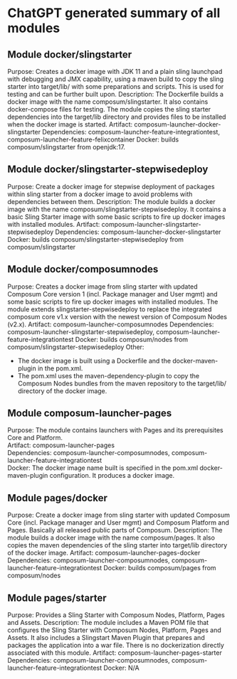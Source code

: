 # ChatGPT generated summary of all modules

## Module docker/slingstarter
Purpose: Creates a docker image with JDK 11 and a plain sling launchpad with debugging and JMX capability, using a maven build to copy the sling starter into target/lib/ with some preparations and scripts. This is used for testing and can be further built upon.
Description: The Dockerfile builds a docker image with the name composum/slingstarter. It also contains docker-compose files for testing. The module copies the sling starter dependencies into the target/lib directory and provides files to be installed when the docker image is started.
Artifact: composum-launcher-docker-slingstarter
Dependencies: composum-launcher-feature-integrationtest, composum-launcher-feature-felixcontainer
Docker: builds composum/slingstarter from openjdk:17.


## Module docker/slingstarter-stepwisedeploy
Purpose: Create a docker image for stepwise deployment of packages within sling starter from a docker image to avoid problems with dependencies between them.
Description: The module builds a docker image with the name composum/slingstarter-stepwisedeploy. It contains a basic Sling Starter image with some basic scripts to fire up docker images with installed modules.
Artifact: composum-launcher-slingstarter-stepwisedeploy
Dependencies: composum-launcher-docker-slingstarter
Docker: builds composum/slingstarter-stepwisedeploy from composum/slingstarter


## Module docker/composumnodes
Purpose: Creates a docker image from sling starter with updated Composum Core version 1 (incl. Package manager and User mgmt) and some basic scripts to fire up docker images with installed modules. The module extends slingstarter-stepwisedeploy to replace the integrated composum core v1.x version with the newest version of Composum Nodes (v2.x).
Artifact: composum-launcher-composumnodes
Dependencies: composum-launcher-slingstarter-stepwisedeploy, composum-launcher-feature-integrationtest
Docker: builds composum/nodes from composum/slingstarter-stepwisedeploy
Other:
- The docker image is built using a Dockerfile and the docker-maven-plugin in the pom.xml.
- The pom.xml uses the maven-dependency-plugin to copy the Composum Nodes bundles from the maven repository to the target/lib/ directory of the docker image.


## Module composum-launcher-pages
Purpose: The module contains launchers with Pages and its prerequisites Core and Platform.  
Artifact: composum-launcher-pages  
Dependencies: composum-launcher-composumnodes, composum-launcher-feature-integrationtest  
Docker: The docker image name built is specified in the pom.xml docker-maven-plugin configuration. It produces a docker image.


## Module pages/docker
Purpose: Create a docker image from sling starter with updated Composum Core (incl. Package manager and User mgmt) and Composum Platform and Pages. Basically all released public parts of Composum.
Description: The module builds a docker image with the name composum/pages. It also copies the maven dependencies of the sling starter into target/lib directory of the docker image.
Artifact: composum-launcher-pages-docker
Dependencies: composum-launcher-composumnodes, composum-launcher-feature-integrationtest
Docker: builds composum/pages from composum/nodes


## Module pages/starter
Purpose: Provides a Sling Starter with Composum Nodes, Platform, Pages and Assets.
Description: The module includes a Maven POM file that configures the Sling Starter with Composum Nodes, Platform, Pages and Assets. It also includes a Slingstart Maven Plugin that prepares and packages the application into a war file. There is no dockerization directly associated with this module.
Artifact: composum-launcher-pages-starter
Dependencies: composum-launcher-composumnodes, composum-launcher-feature-integrationtest
Docker: N/A


